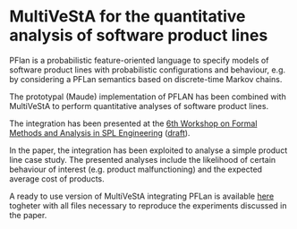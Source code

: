 # MultiVeStA for the quantitative analysis of software product lines #

PFlan is a probabilistic feature-oriented language to specify models of software product lines with probabilistic configurations and behaviour, e.g. by considering a PFLan semantics based on discrete-time Markov chains.

The prototypal (Maude) implementation of PFLAN has been combined with MultiVeStA to perform quantitative analyses of software product lines.

The integration has been presented at the [6th Workshop on Formal Methods and Analysis in SPL Engineering](http://fmsple15.isti.cnr.it/) ([draft](https://www.dropbox.com/s/ksa5brtj3p5c75x/FMSPLE.pdf?dl=0)).

In the paper, the integration has been exploited to analyse a simple product line case study. The presented analyses include the likelihood of certain behaviour of interest (e.g. product malfunctioning) and the expected average cost of products.

A ready to use version of MultiVeStA integrating PFLan is available [here](https://www.dropbox.com/s/2zi0m6b5rfx9nfd/distrFMSPLE2015.zip?dl=0) togheter with all files necessary to reproduce the experiments discussed in the paper.